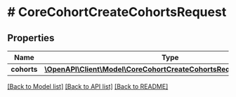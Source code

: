 # # CoreCohortCreateCohortsRequest

## Properties

Name | Type | Description | Notes
------------ | ------------- | ------------- | -------------
**cohorts** | [**\OpenAPI\Client\Model\CoreCohortCreateCohortsRequestCohortsInner[]**](CoreCohortCreateCohortsRequestCohortsInner.md) |  |

[[Back to Model list]](../../README.md#models) [[Back to API list]](../../README.md#endpoints) [[Back to README]](../../README.md)
